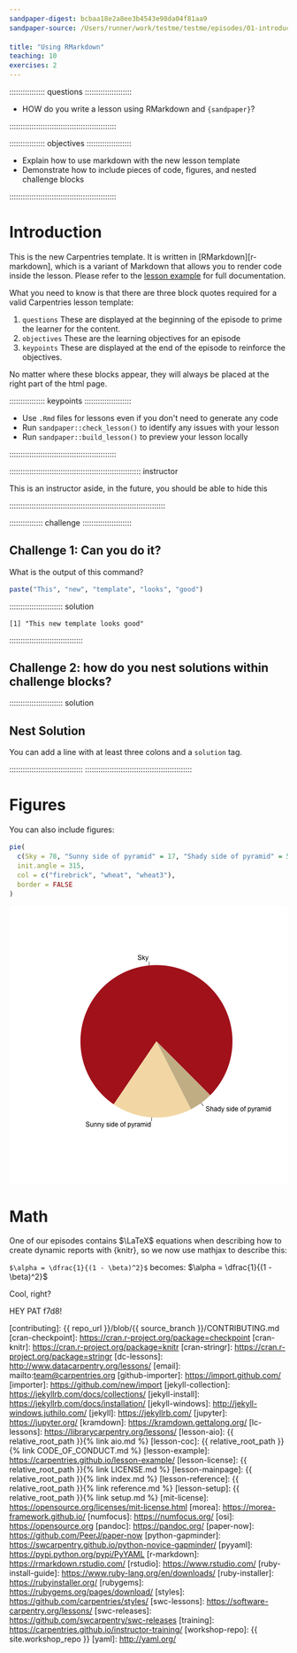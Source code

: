 ```yaml
---
sandpaper-digest: bcbaa18e2a8ee3b4543e98da04f81aa9
sandpaper-source: /Users/runner/work/testme/testme/episodes/01-introduction.Rmd

title: "Using RMarkdown"
teaching: 10
exercises: 2
---
```


:::::::::::::::: questions :::::::::::::::::::::

- HOW do you write a lesson using RMarkdown and `{sandpaper}`?

::::::::::::::::::::::::::::::::::::::::::::::::

:::::::::::::::: objectives ::::::::::::::::::::

- Explain how to use markdown with the new lesson template
- Demonstrate how to include pieces of code, figures, and nested challenge blocks

::::::::::::::::::::::::::::::::::::::::::::::::

# Introduction

This is the new Carpentries template. It is written in [RMarkdown][r-markdown],
which is a variant of Markdown that allows you to render code inside the
lesson. Please refer to the [lesson
example](https://carpentries.github.io/lesson-example/) for full documentation.

What you need to know is that there are three block quotes required for a valid
Carpentries lesson template:

 1. `questions` These are displayed at the beginning of the episode to prime the
    learner for the content.
 2. `objectives` These are the learning objectives for an episode
 3. `keypoints` These are displayed at the end of the episode to reinforce the
    objectives.

No matter where these blocks appear, they will always be placed at the right
part of the html page.


:::::::::::::::: keypoints :::::::::::::::::::::

- Use `.Rmd` files for lessons even if you don't need to generate any code
- Run `sandpaper::check_lesson()` to identify any issues with your lesson
- Run `sandpaper::build_lesson()` to preview your lesson locally

::::::::::::::::::::::::::::::::::::::::::::::::

::::::::::::::::::::::::::::::::::::::::::::::::::::::::::: instructor

This is an instructor aside, in the future, you should be able to hide this

::::::::::::::::::::::::::::::::::::::::::::::::::::::::::::::::::::::

::::::::::::::: challenge ::::::::::::::::::::::

## Challenge 1: Can you do it?

What is the output of this command?


```r
paste("This", "new", "template", "looks", "good")
```

:::::::::::::::::::::::: solution 


```{.output}
[1] "This new template looks good"
```

:::::::::::::::::::::::::::::::::


## Challenge 2: how do you nest solutions within challenge blocks?

:::::::::::::::::::::::: solution 

## Nest Solution
 
You can add a line with at least three colons and a `solution` tag.

:::::::::::::::::::::::::::::::::
::::::::::::::::::::::::::::::::::::::::::::::::

# Figures

You can also include figures:


```r
pie(
  c(Sky = 78, "Sunny side of pyramid" = 17, "Shady side of pyramid" = 5), 
  init.angle = 315, 
  col = c("firebrick", "wheat", "wheat3"), 
  border = FALSE
)
```

<img src="fig/01-introduction-rendered-pyramid-1.png" title="plot of chunk pyramid" alt="plot of chunk pyramid" style="display: block; margin: auto;" />


# Math

One of our episodes contains $\LaTeX$ equations when describing how to create
dynamic reports with {knitr}, so we now use mathjax to describe this:

`$\alpha = \dfrac{1}{(1 - \beta)^2}$` becomes: $\alpha = \dfrac{1}{(1 - \beta)^2}$

Cool, right?

HEY PAT f7d8!

<!-- Please do not delete anything below this line -->


[cc-by-human]: https://creativecommons.org/licenses/by/4.0/
[cc-by-legal]: https://creativecommons.org/licenses/by/4.0/legalcode
[ci]: http://communityin.org/
[coc-reporting]: https://docs.carpentries.org/topic_folders/policies/incident-reporting.html
[coc]: https://docs.carpentries.org/topic_folders/policies/code-of-conduct.html
[concept-maps]: https://carpentries.github.io/instructor-training/05-memory/
[contrib-covenant]: https://contributor-covenant.org/
[contributing]: {{ repo_url }}/blob/{{ source_branch }}/CONTRIBUTING.md
[cran-checkpoint]: https://cran.r-project.org/package=checkpoint
[cran-knitr]: https://cran.r-project.org/package=knitr
[cran-stringr]: https://cran.r-project.org/package=stringr
[dc-lessons]: http://www.datacarpentry.org/lessons/
[email]: mailto:team@carpentries.org
[github-importer]: https://import.github.com/
[importer]: https://github.com/new/import
[jekyll-collection]: https://jekyllrb.com/docs/collections/
[jekyll-install]: https://jekyllrb.com/docs/installation/
[jekyll-windows]: http://jekyll-windows.juthilo.com/
[jekyll]: https://jekyllrb.com/
[jupyter]: https://jupyter.org/
[kramdown]: https://kramdown.gettalong.org/
[lc-lessons]: https://librarycarpentry.org/lessons/
[lesson-aio]: {{ relative_root_path }}{% link aio.md %}
[lesson-coc]: {{ relative_root_path }}{% link CODE_OF_CONDUCT.md %}
[lesson-example]: https://carpentries.github.io/lesson-example/
[lesson-license]: {{ relative_root_path }}{% link LICENSE.md %}
[lesson-mainpage]: {{ relative_root_path }}{% link index.md %}
[lesson-reference]: {{ relative_root_path }}{% link reference.md %}
[lesson-setup]: {{ relative_root_path }}{% link setup.md %}
[mit-license]: https://opensource.org/licenses/mit-license.html
[morea]: https://morea-framework.github.io/
[numfocus]: https://numfocus.org/
[osi]: https://opensource.org
[pandoc]: https://pandoc.org/
[paper-now]: https://github.com/PeerJ/paper-now
[python-gapminder]: https://swcarpentry.github.io/python-novice-gapminder/
[pyyaml]: https://pypi.python.org/pypi/PyYAML
[r-markdown]: https://rmarkdown.rstudio.com/
[rstudio]: https://www.rstudio.com/
[ruby-install-guide]: https://www.ruby-lang.org/en/downloads/
[ruby-installer]: https://rubyinstaller.org/
[rubygems]: https://rubygems.org/pages/download/
[styles]: https://github.com/carpentries/styles/
[swc-lessons]: https://software-carpentry.org/lessons/
[swc-releases]: https://github.com/swcarpentry/swc-releases
[training]: https://carpentries.github.io/instructor-training/
[workshop-repo]: {{ site.workshop_repo }}
[yaml]: http://yaml.org/

